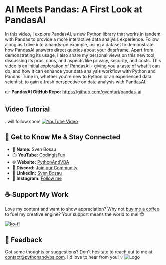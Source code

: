 # AI Meets Pandas: A First Look at PandasAI
In this video, I explore PandasAI, a new Python library that works in tandem with Pandas to provide a more interactive data analysis experience. Follow along as I dive into a hands-on example, using a dataset to demonstrate how PandasAI answers direct queries about your dataframe.
Apart from demonstrating its usage, I also share my personal views on this new tool, discussing its pros, cons, and aspects like privacy, security, and costs. This video is an initial exploration of PandasAI - giving you a taste of what it can do, and how it can enhance your data analysis workflow with Python and Pandas.
Tune in, whether you're new to Python or an experienced data scientist, to gain a fresh perspective on data analysis with PandasAI.

👉 **PandasAI GitHub Repo:** https://github.com/gventuri/pandas-ai

## Video Tutorial
..will follow soon!
[![YouTube Video](https://img.youtube.com/vi/5w6eZaoDVVk/0.jpg)](https://youtu.be/5w6eZaoDVVk)


## 🤝 Get to Know Me & Stay Connected
- 🌟 **Name:** Sven Bosau
- 📺 **YouTube:** [CodingIsFun](https://youtube.com/c/CodingIsFun)
- 🌐 **Website:** [PythonAndVBA](https://pythonandvba.com)
- 💬 **Discord:** [Join our Community](https://pythonandvba.com/discord)
- 💼 **LinkedIn:** [Sven Bosau](https://www.linkedin.com/in/sven-bosau/)
- 📸 **Instagram:** [Follow me](https://www.instagram.com/sven_bosau/)

## ☕️ Support My Work
Love my content and want to show appreciation? Why not [buy me a coffee](https://pythonandvba.com/coffee-donation) to fuel my creative engine? Your support means the world to me! 😊

[![ko-fi](https://ko-fi.com/img/githubbutton_sm.svg)](https://pythonandvba.com/coffee-donation)

## 💌 Feedback
Got some thoughts or suggestions? Don't hesitate to reach out to me at contact@pythonandvba.com. I'd love to hear from you! 💡
![Logo](https://www.pythonandvba.com/banner-img)